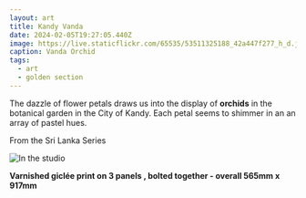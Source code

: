 ```yaml
---
layout: art
title: Kandy Vanda
date: 2024-02-05T19:27:05.440Z
image: https://live.staticflickr.com/65535/53511325188_42a447f277_h_d.jpg
caption: Vanda Orchid
tags:
  - art
  - golden section
---
```

The dazzle of flower petals draws us into the display of **orchids** in the botanical garden in the City of Kandy. Each petal seems to shimmer in an an array of pastel hues.

From the Sri Lanka Series

![In the studio](https://live.staticflickr.com/65535/53552888987_7ba0b75d68_h_d.jpg "In the studio")

**Varnished giclée print on 3 panels , bolted together - overall 565mm x 917mm**
